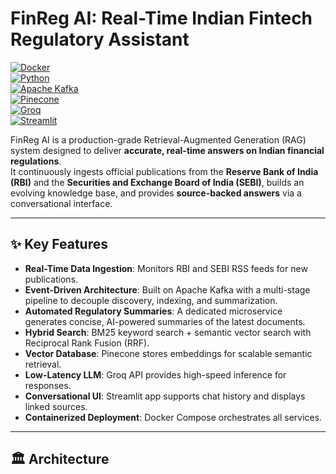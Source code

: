 # FinReg AI: Real-Time Indian Fintech Regulatory Assistant

[![Docker](https://img.shields.io/badge/Docker-ready-blue?logo=docker)](https://www.docker.com/)  
[![Python](https://img.shields.io/badge/Python-3.9+-green?logo=python)](https://www.python.org/)  
[![Apache Kafka](https://img.shields.io/badge/Apache%20Kafka-streaming-black?logo=apachekafka)](https://kafka.apache.org/)  
[![Pinecone](https://img.shields.io/badge/Pinecone-Vector%20DB-orange)](https://www.pinecone.io/)  
[![Groq](https://img.shields.io/badge/Groq-LLM%20Inference-red)](https://groq.com/)  
[![Streamlit](https://img.shields.io/badge/Streamlit-UI%20Framework-FF4B4B?logo=streamlit)](https://streamlit.io/)  

FinReg AI is a production-grade Retrieval-Augmented Generation (RAG) system designed to deliver **accurate, real-time answers on Indian financial regulations**.  
It continuously ingests official publications from the **Reserve Bank of India (RBI)** and the **Securities and Exchange Board of India (SEBI)**, builds an evolving knowledge base, and provides **source-backed answers** via a conversational interface.

---

## ✨ Key Features

- **Real-Time Data Ingestion**: Monitors RBI and SEBI RSS feeds for new publications.  
- **Event-Driven Architecture**: Built on Apache Kafka with a multi-stage pipeline to decouple discovery, indexing, and summarization.  
- **Automated Regulatory Summaries**: A dedicated microservice generates concise, AI-powered summaries of the latest documents.  
- **Hybrid Search**: BM25 keyword search + semantic vector search with Reciprocal Rank Fusion (RRF).  
- **Vector Database**: Pinecone stores embeddings for scalable semantic retrieval.  
- **Low-Latency LLM**: Groq API provides high-speed inference for responses.  
- **Conversational UI**: Streamlit app supports chat history and displays linked sources.  
- **Containerized Deployment**: Docker Compose orchestrates all services.

---

## 🏛️ Architecture
